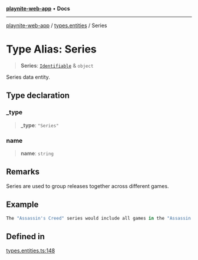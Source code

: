 [**playnite-web-app**](../../README.md) • **Docs**

***

[playnite-web-app](../../README.md) / [types.entities](../README.md) / Series

# Type Alias: Series

> **Series**: [`Identifiable`](Identifiable.md) & `object`

Series data entity.

## Type declaration

### \_type

> **\_type**: `"Series"`

### name

> **name**: `string`

## Remarks

Series are used to group releases together across different games.

## Example

```ts
The "Assassin's Creed" series would include all games in the "Assassin's Creed" franchise.
```

## Defined in

[types.entities.ts:148](https://github.com/andrew-codes/playnite-web/blob/7b31439681a44ad3c4878f01cf3d51fe94455649/apps/playnite-web/src/server/data/types.entities.ts#L148)
